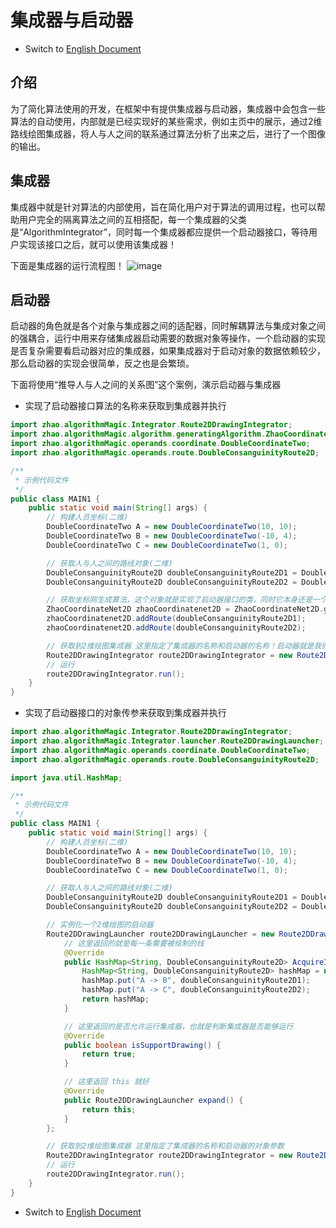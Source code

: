 # 集成器与启动器

- Switch
  to [English Document](https://github.com/BeardedManZhao/algorithmStar/blob/main/KnowledgeDocument/Integrators%20and%20initiators.md)

## 介绍

为了简化算法使用的开发，在框架中有提供集成器与启动器，集成器中会包含一些算法的自动使用，内部就是已经实现好的某些需求，例如主页中的展示，通过2维路线绘图集成器，将人与人之间的联系通过算法分析了出来之后，进行了一个图像的输出。

## 集成器

集成器中就是针对算法的内部使用，旨在简化用户对于算法的调用过程，也可以帮助用户完全的隔离算法之间的互相搭配，每一个集成器的父类是“AlgorithmIntegrator”，同时每一个集成器都应提供一个启动器接口，等待用户实现该接口之后，就可以使用该集成器！

下面是集成器的运行流程图！
![image](https://user-images.githubusercontent.com/113756063/196027432-47439ec3-622e-4bd9-9524-abe97cde928e.png)

## 启动器

启动器的角色就是各个对象与集成器之间的适配器，同时解耦算法与集成对象之间的强耦合，运行中用来存储集成器启动需要的数据对象等操作，一个启动器的实现是否复杂需要看启动器对应的集成器，如果集成器对于启动对象的数据依赖较少，那么启动器的实现会很简单，反之也是会繁琐。

下面将使用“推导人与人之间的关系图”这个案例，演示启动器与集成器

- 实现了启动器接口算法的名称来获取到集成器并执行

```java
import zhao.algorithmMagic.Integrator.Route2DDrawingIntegrator;
import zhao.algorithmMagic.algorithm.generatingAlgorithm.ZhaoCoordinateNet2D;
import zhao.algorithmMagic.operands.coordinate.DoubleCoordinateTwo;
import zhao.algorithmMagic.operands.route.DoubleConsanguinityRoute2D;

/**
 * 示例代码文件
 */
public class MAIN1 {
    public static void main(String[] args) {
        // 构建人员坐标(二维)
        DoubleCoordinateTwo A = new DoubleCoordinateTwo(10, 10);
        DoubleCoordinateTwo B = new DoubleCoordinateTwo(-10, 4);
        DoubleCoordinateTwo C = new DoubleCoordinateTwo(1, 0);

        // 获取人与人之间的路线对象(二维)
        DoubleConsanguinityRoute2D doubleConsanguinityRoute2D1 = DoubleConsanguinityRoute2D.parse("A -> B", A, B);
        DoubleConsanguinityRoute2D doubleConsanguinityRoute2D2 = DoubleConsanguinityRoute2D.parse("A -> C", A, C);

        // 获取坐标网生成算法，这个对象就是实现了启动器接口的类，同时它本身还是一个算法
        ZhaoCoordinateNet2D zhaoCoordinatenet2D = ZhaoCoordinateNet2D.getInstance("Z");
        zhaoCoordinatenet2D.addRoute(doubleConsanguinityRoute2D1);
        zhaoCoordinatenet2D.addRoute(doubleConsanguinityRoute2D2);

        // 获取到2维绘图集成器 这里指定了集成器的名称和启动器的名称！启动器就是我们的那个算法
        Route2DDrawingIntegrator route2DDrawingIntegrator = new Route2DDrawingIntegrator("2DDrawingIntegrator", "Z");
        // 运行
        route2DDrawingIntegrator.run();
    }
}
```

- 实现了启动器接口的对象传参来获取到集成器并执行

```java
import zhao.algorithmMagic.Integrator.Route2DDrawingIntegrator;
import zhao.algorithmMagic.Integrator.launcher.Route2DDrawingLauncher;
import zhao.algorithmMagic.operands.coordinate.DoubleCoordinateTwo;
import zhao.algorithmMagic.operands.route.DoubleConsanguinityRoute2D;

import java.util.HashMap;

/**
 * 示例代码文件
 */
public class MAIN1 {
    public static void main(String[] args) {
        // 构建人员坐标(二维)
        DoubleCoordinateTwo A = new DoubleCoordinateTwo(10, 10);
        DoubleCoordinateTwo B = new DoubleCoordinateTwo(-10, 4);
        DoubleCoordinateTwo C = new DoubleCoordinateTwo(1, 0);

        // 获取人与人之间的路线对象(二维)
        DoubleConsanguinityRoute2D doubleConsanguinityRoute2D1 = DoubleConsanguinityRoute2D.parse("A -> B", A, B);
        DoubleConsanguinityRoute2D doubleConsanguinityRoute2D2 = DoubleConsanguinityRoute2D.parse("A -> C", A, C);

        // 实例化一个2维绘图的启动器
        Route2DDrawingLauncher route2DDrawingLauncher = new Route2DDrawingLauncher() {
            // 这里返回的就是每一条需要被绘制的线
            @Override
            public HashMap<String, DoubleConsanguinityRoute2D> AcquireImageDataSet() {
                HashMap<String, DoubleConsanguinityRoute2D> hashMap = new HashMap<>();
                hashMap.put("A -> B", doubleConsanguinityRoute2D1);
                hashMap.put("A -> C", doubleConsanguinityRoute2D2);
                return hashMap;
            }

            // 这里返回的是否允许运行集成器，也就是判断集成器是否能够运行
            @Override
            public boolean isSupportDrawing() {
                return true;
            }

            // 这里返回 this 就好
            @Override
            public Route2DDrawingLauncher expand() {
                return this;
            }
        };

        // 获取到2维绘图集成器 这里指定了集成器的名称和启动器的对象参数
        Route2DDrawingIntegrator route2DDrawingIntegrator = new Route2DDrawingIntegrator("2DDrawingIntegrator", route2DDrawingLauncher);
        // 运行
        route2DDrawingIntegrator.run();
    }
}

```

- Switch
  to [English Document](https://github.com/BeardedManZhao/algorithmStar/blob/main/KnowledgeDocument/Integrators%20and%20initiators.md)
